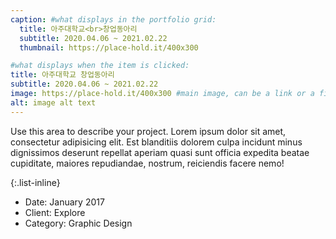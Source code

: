 ```yaml
---
caption: #what displays in the portfolio grid:
  title: 아주대학교<br>창업동아리
  subtitle: 2020.04.06 ~ 2021.02.22
  thumbnail: https://place-hold.it/400x300

#what displays when the item is clicked:
title: 아주대학교 창업동아리
subtitle: 2020.04.06 ~ 2021.02.22
image: https://place-hold.it/400x300 #main image, can be a link or a file in assets/img/portfolio
alt: image alt text
---
```


Use this area to describe your project. Lorem ipsum dolor sit amet, consectetur adipisicing elit. Est blanditiis dolorem culpa incidunt minus dignissimos deserunt repellat aperiam quasi sunt officia expedita beatae cupiditate, maiores repudiandae, nostrum, reiciendis facere nemo!

{:.list-inline}

- Date: January 2017
- Client: Explore
- Category: Graphic Design
